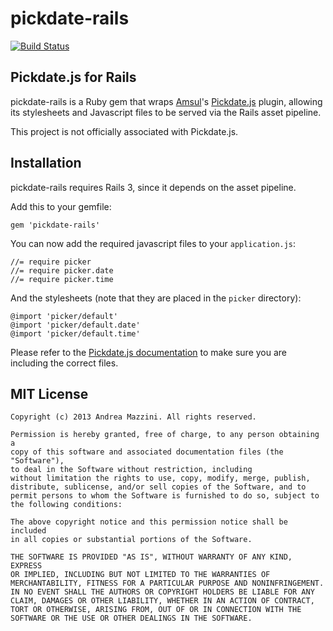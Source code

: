 pickdate-rails
==================

[![Build Status](https://travis-ci.org/andreamazz/pickdate-rails.png)](https://travis-ci.org/andreamazz/pickdate-rails)

Pickdate.js for Rails
--------------------
pickdate-rails is a Ruby gem that wraps [Amsul](https://github.com/amsul)'s [Pickdate.js](http://amsul.ca/pickadate.js/) plugin, allowing its stylesheets and Javascript files to be served via the Rails asset pipeline.

This project is not officially associated with Pickdate.js.


Installation
--------------------
pickdate-rails requires Rails 3, since it depends on the asset pipeline.

Add this to your gemfile:
```
gem 'pickdate-rails'
```

You can now add the required javascript files to your ```application.js```:
```
//= require picker
//= require picker.date
//= require picker.time
```

And the stylesheets (note that they are placed in the ```picker``` directory):
```
@import 'picker/default'
@import 'picker/default.date'
@import 'picker/default.time'
```

Please refer to the [Pickdate.js documentation](http://amsul.ca/pickadate.js/) to make sure you are including the correct files.


MIT License
--------------------
	Copyright (c) 2013 Andrea Mazzini. All rights reserved.

	Permission is hereby granted, free of charge, to any person obtaining a
	copy of this software and associated documentation files (the "Software"),
	to deal in the Software without restriction, including
	without limitation the rights to use, copy, modify, merge, publish,
	distribute, sublicense, and/or sell copies of the Software, and to
	permit persons to whom the Software is furnished to do so, subject to
	the following conditions:

	The above copyright notice and this permission notice shall be included
	in all copies or substantial portions of the Software.

	THE SOFTWARE IS PROVIDED "AS IS", WITHOUT WARRANTY OF ANY KIND, EXPRESS
	OR IMPLIED, INCLUDING BUT NOT LIMITED TO THE WARRANTIES OF
	MERCHANTABILITY, FITNESS FOR A PARTICULAR PURPOSE AND NONINFRINGEMENT.
	IN NO EVENT SHALL THE AUTHORS OR COPYRIGHT HOLDERS BE LIABLE FOR ANY
	CLAIM, DAMAGES OR OTHER LIABILITY, WHETHER IN AN ACTION OF CONTRACT,
	TORT OR OTHERWISE, ARISING FROM, OUT OF OR IN CONNECTION WITH THE
	SOFTWARE OR THE USE OR OTHER DEALINGS IN THE SOFTWARE.